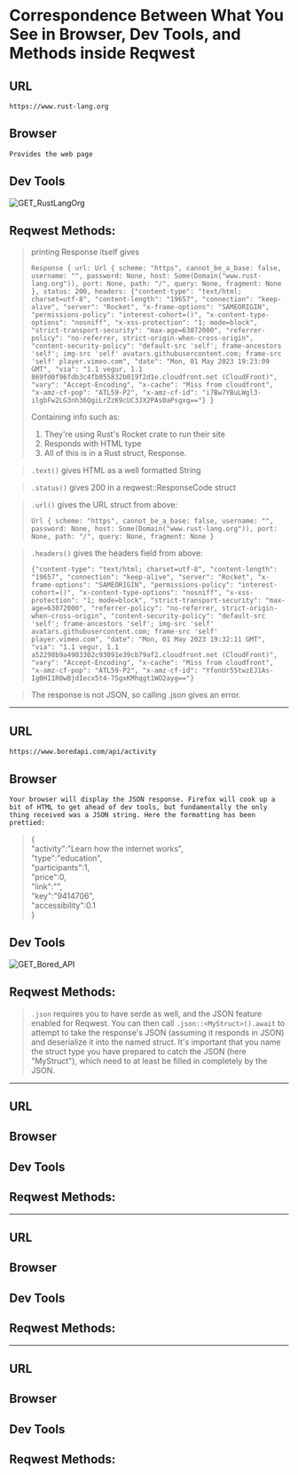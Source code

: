 # Correspondence Between What You See in Browser, Dev Tools, and Methods inside Reqwest

## URL

    https://www.rust-lang.org

## Browser

    Provides the web page

## Dev Tools

![GET_RustLangOrg](https://user-images.githubusercontent.com/66894106/235514674-fc56e361-42e8-4a8f-8d16-1a93176b41e6.png)

## Reqwest Methods:

> printing Response itself gives
>
> `Response { url: Url { scheme: "https", cannot_be_a_base: false, username: "", password: None, host: Some(Domain("www.rust-lang.org")), port: None, path: "/", query: None, fragment: None }, status: 200, headers: {"content-type": "text/html; charset=utf-8", "content-length": "19657", "connection": "keep-alive", "server": "Rocket", "x-frame-options": "SAMEORIGIN", "permissions-policy": "interest-cohort=()", "x-content-type-options": "nosniff", "x-xss-protection": "1; mode=block", "strict-transport-security": "max-age=63072000", "referrer-policy": "no-referrer, strict-origin-when-cross-origin", "content-security-policy": "default-src 'self'; frame-ancestors 'self'; img-src 'self' avatars.githubusercontent.com; frame-src 'self' player.vimeo.com", "date": "Mon, 01 May 2023 19:23:09 GMT", "via": "1.1 vegur, 1.1 869fd0f96fdb3c4fb055832b019f2d1e.cloudfront.net (CloudFront)", "vary": "Accept-Encoding", "x-cache": "Miss from cloudfront", "x-amz-cf-pop": "ATL59-P2", "x-amz-cf-id": "i7Bw7YBuLWgl3-ilgbFw2LG3nh36QgiLrZzK9cUC3JX2PAs0aPsgxg=="} }`
>
> Containing info such as:
>
> 1. They're using Rust's Rocket crate to run their site
> 1. Responds with HTML type
> 1. All of this is in a Rust struct, Response.

> `.text()` gives HTML as a well formatted String

> `.status()` gives 200 in a reqwest::ResponseCode struct

> `.url()` gives the URL struct from above:
>
> `Url { scheme: "https", cannot_be_a_base: false, username: "", password: None, host: Some(Domain("www.rust-lang.org")), port: None, path: "/", query: None, fragment: None }`

> `.headers()` gives the headers field from above:
>
> `{"content-type": "text/html; charset=utf-8", "content-length": "19657", "connection": "keep-alive", "server": "Rocket", "x-frame-options": "SAMEORIGIN", "permissions-policy": "interest-cohort=()", "x-content-type-options": "nosniff", "x-xss-protection": "1; mode=block", "strict-transport-security": "max-age=63072000", "referrer-policy": "no-referrer, strict-origin-when-cross-origin", "content-security-policy": "default-src 'self'; frame-ancestors 'self'; img-src 'self' avatars.githubusercontent.com; frame-src 'self' player.vimeo.com", "date": "Mon, 01 May 2023 19:32:11 GMT", "via": "1.1 vegur, 1.1 a52298b9a4983302c93091e39cb79af2.cloudfront.net (CloudFront)", "vary": "Accept-Encoding", "x-cache": "Miss from cloudfront", "x-amz-cf-pop": "ATL59-P2", "x-amz-cf-id": "YfonUr55twzEJ1As-Ig0HI1R0wBjdIecx5t4-75gxKMhqgt1WO2ayg=="}`

> The response is not JSON, so calling .json gives an error.

---

## URL

    https://www.boredapi.com/api/activity

## Browser

    Your browser will display the JSON response. Firefox will cook up a bit of HTML to get ahead of dev tools, but fundamentally the only thing received was a JSON string. Here the formatting has been prettied:

> { <br/>
> "activity":"Learn how the internet works",<br/>
> "type":"education",<br/>
> "participants":1,<br/>
> "price":0,<br/>
> "link":"",<br/>
> "key":"9414706",<br/>
> "accessibility":0.1<br/>
> }

## Dev Tools

![GET_Bored_API](https://user-images.githubusercontent.com/66894106/235520101-edf95730-bd0a-4eb8-aa6d-daa1ee14a292.png)

## Reqwest Methods:

> `.json` requires you to have serde as well, and the JSON feature enabled for Reqwest. You can then call `.json::<MyStruct>().await` to attempt to take the response's JSON (assuming it responds in JSON) and deserialize it into the named struct. It's important that you name the struct type you have prepared to catch the JSON (here "MyStruct"), which need to at least be filled in completely by the JSON.

---

## URL

## Browser

## Dev Tools

## Reqwest Methods:

---

## URL

## Browser

## Dev Tools

## Reqwest Methods:

---

## URL

## Browser

## Dev Tools

## Reqwest Methods:
